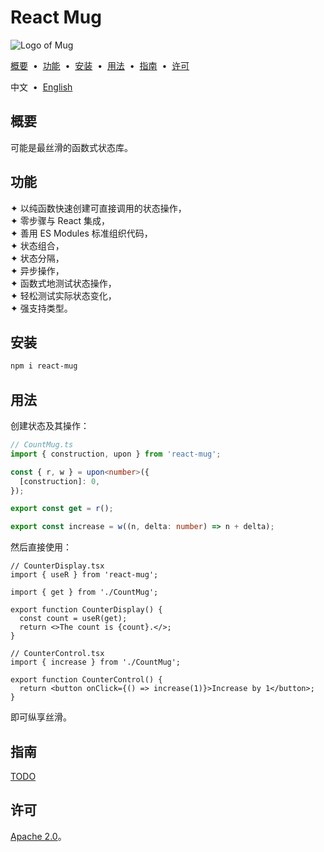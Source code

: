 # React Mug

![Logo of Mug](https://github.com/user-attachments/assets/f47bc69e-fc3f-4465-96af-9aaff65c79ae)

[概要](#f595ead) &nbsp;•&nbsp; [功能](#dea3322) &nbsp;•&nbsp; [安装](#cf6afd0) &nbsp;•&nbsp; [用法](#9f9b12f) &nbsp;•&nbsp; [指南](#be6352c) &nbsp;•&nbsp; [许可](#1036c9f)

中文 &nbsp;•&nbsp; [English](./README.md)

## <span id="f595ead"></span>概要

可能是最丝滑的函数式状态库。

## <span id="dea3322"></span>功能

✦ 以纯函数快速创建可直接调用的状态操作，<br/>
✦ 零步骤与 React 集成，<br/>
✦ 善用 ES Modules 标准组织代码，<br/>
✦ 状态组合，<br/>
✦ 状态分隔，<br/>
✦ 异步操作，<br/>
✦ 函数式地测试状态操作，<br/>
✦ 轻松测试实际状态变化，<br/>
✦ 强支持类型。

## <span id="cf6afd0"></span>安装

```sh
npm i react-mug
```

## <span id="9f9b12f"></span>用法

创建状态及其操作：

```ts
// CountMug.ts
import { construction, upon } from 'react-mug';

const { r, w } = upon<number>({
  [construction]: 0,
});

export const get = r();

export const increase = w((n, delta: number) => n + delta);
```

然后直接使用：

```tsx
// CounterDisplay.tsx
import { useR } from 'react-mug';

import { get } from './CountMug';

export function CounterDisplay() {
  const count = useR(get);
  return <>The count is {count}.</>;
}
```

```tsx
// CounterControl.tsx
import { increase } from './CountMug';

export function CounterControl() {
  return <button onClick={() => increase(1)}>Increase by 1</button>;
}
```

即可纵享丝滑。

## <span id="be6352c"></span>指南

[TODO](./docs/guide/TODO.zh-Hans.md)

## <span id="1036c9f"></span>许可

[Apache 2.0](./LICENSE)。
